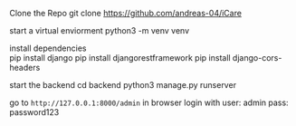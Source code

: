 Clone the Repo
    git clone https://github.com/andreas-04/iCare

start a virtual enviorment
    python3 -m venv venv

install dependencies  
    pip install django
    pip install djangorestframework
    pip install django-cors-headers

start the backend
    cd backend
    python3 manage.py runserver

go to  `http://127.0.0.1:8000/admin` in browser
login with 
    user: admin
    pass: password123